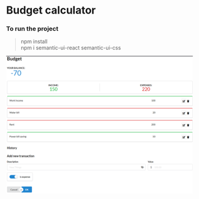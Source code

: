 # Budget calculator
### To run the project
> npm install<br>
> npm i semantic-ui-react semantic-ui-css

![](budget.png)